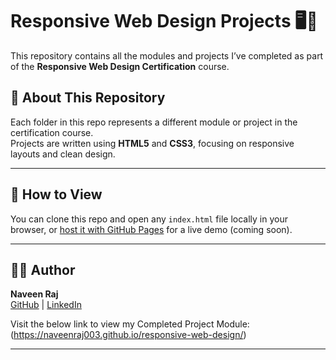 # Responsive Web Design Projects 🖥️📱

This repository contains all the modules and projects I’ve completed as part of the **Responsive Web Design Certification** course.

## 📌 About This Repository

Each folder in this repo represents a different module or project in the certification course.  
Projects are written using **HTML5** and **CSS3**, focusing on responsive layouts and clean design.

---

## 🚀 How to View

You can clone this repo and open any `index.html` file locally in your browser, or [host it with GitHub Pages](https://pages.github.com/) for a live demo (coming soon).

---

## 🧑‍💻 Author

**Naveen Raj**  
[GitHub](https://github.com/Naveenraj003) | [LinkedIn](https://www.linkedin.com/in/naveenraj2006)

Visit the below link to view my Completed Project Module:
(https://naveenraj003.github.io/responsive-web-design/)

---
